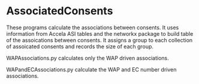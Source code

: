 # AssociatedConsents
These programs calculate the associations between consents. It uses information from Accela ASI tables and the networkx package to build table of the assoications between consents. It assigns a group to each collection of assoicated consents and records the size of each group.

WAPAssociations.py calculates only the WAP driven associations.

WAPandECAssociations.py calculate the WAP and EC number driven associations.


